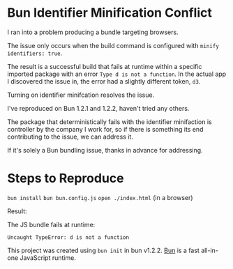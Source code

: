 # Bun Identifier Minification Conflict

I ran into a problem producing a bundle targeting browsers.

The issue only occurs when the build command is configured with `minify` `identifiers: true`.

The result is a successful build that fails at runtime within a specific imported package with an error `Type d is not a function`.
In the actual app I discovered the issue in, the error had a slightly different token, `d3`.

Turning on identifier minifcation resolves the issue.

I've reproduced on Bun 1.2.1 and 1.2.2, haven't tried any others.

The package that deterministically fails with the identifier minifaction is controller by the company I work for, so if there is something its end contributing to the issue, we can address it.

If it's solely a Bun bundling issue, thanks in advance for addressing.

# Steps to Reproduce
`bun install`
`bun bun.config.js`
`open ./index.html` (in a browser)

Result:

The JS bundle fails at runtime:
```
Uncaught TypeError: d is not a function
```


This project was created using `bun init` in bun v1.2.2. [Bun](https://bun.sh) is a fast all-in-one JavaScript runtime.
